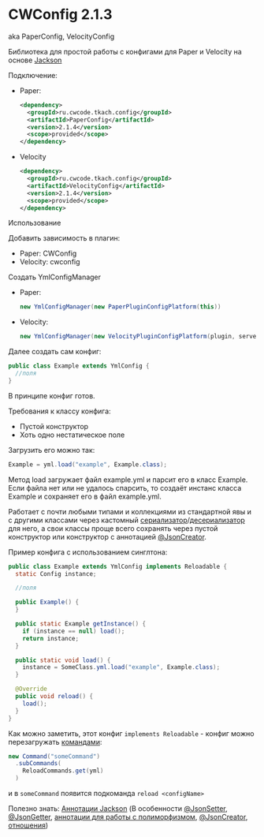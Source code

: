 # CWConfig 2.1.3

aka PaperConfig, VelocityConfig

Библиотека для простой работы с конфигами для Paper и Velocity на основе [Jackson](https://github.com/FasterXML/jackson)

Подключение:

* Paper:
  ```xml
  <dependency>
    <groupId>ru.cwcode.tkach.config</groupId>
    <artifactId>PaperConfig</artifactId>
    <version>2.1.4</version>
    <scope>provided</scope>
  </dependency>
  ```
* Velocity
  ```xml
  <dependency>
    <groupId>ru.cwcode.tkach.config</groupId>
    <artifactId>VelocityConfig</artifactId>
    <version>2.1.4</version>
    <scope>provided</scope>
  </dependency>
  ```

Использование

Добавить зависимость в плагин:
* Paper: CWConfig
* Velocity: cwconfig

Создать YmlConfigManager

* Paper:
  ```java
  new YmlConfigManager(new PaperPluginConfigPlatform(this))
  ```
* Velocity:
  ```java
  new YmlConfigManager(new VelocityPluginConfigPlatform(plugin, server, logger, dataDirectory));
  ```

Далее создать сам конфиг:

```java
public class Example extends YmlConfig {
  //поля
}
```

В принципе конфиг готов.

Требования к классу конфига:

* Пустой конструктор
* Хоть одно нестатическое поле

Загрузить его можно так:

```java
Example = yml.load("example", Example.class);
```

Метод load загружает файл example.yml и парсит его в класс Example. Если файла нет или не удалось спарсить, то создаёт
инстанс класса Example и сохраняет его в файл example.yml.

Работает с почти любыми типами и коллекциями из стандартной явы и с другими классами через
кастомный [сериализатор](https://github.com/KamikotoTkach/TkachConfig/blob/master/Config/PaperPlatform/src/main/java/ru/cwcode/tkach/config/paper/jackson/modules/LocationSerializer.java)/[десериализатор](https://github.com/KamikotoTkach/TkachConfig/blob/master/Config/PaperPlatform/src/main/java/ru/cwcode/tkach/config/paper/jackson/modules/LocationDeserializer.java)
для него, а свои классы проще всего сохранять через пустой конструктор или конструктор с
аннотацией [@JsonCreator](https://reflectoring.io/spring-jsoncreator/).

Пример конфига с использованием синглтона:

```java
public class Example extends YmlConfig implements Reloadable {
  static Config instance;

  //поля

  public Example() {
  }

  public static Example getInstance() {
    if (instance == null) load();
    return instance;
  }

  public static void load() {
    instance = SomeClass.yml.load("example", Example.class);
  }

  @Override
  public void reload() {
    load();
  }
}
```

Как можно заметить, этот конфиг `implements Reloadable` - конфиг можно
перезагружать [командами](https://github.com/KamikotoTkach/TkachCommands):

```java
new Command("someCommand")
  .subCommands(
    ReloadCommands.get(yml)
  )
```

и в `someCommand` появится подкоманда `reload <configName>`

Полезно знать: [Аннотации Jackson](https://www.baeldung.com/jackson-annotations) (В
особенности [@JsonSetter](https://www.baeldung.com/jackson-annotations#4-jsonsetter), [@JsonGetter](https://www.baeldung.com/jackson-annotations#2-jsongetter), [аннотации для работы с полиморфизмом](https://www.baeldung.com/jackson-annotations#jackson-polymorphic-type-handling-annotations), [@JsonCreator](https://www.baeldung.com/jackson-annotations#1-jsoncreator), [отношения](https://www.baeldung.com/jackson-annotations#5-jsonmanagedreference-jsonbackreference))
